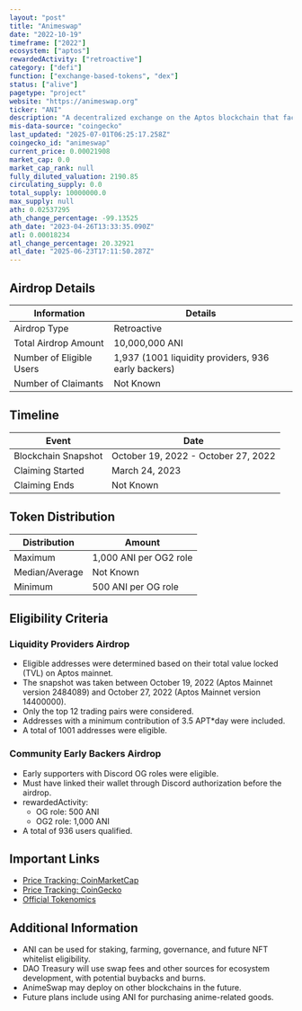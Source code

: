 ```yaml
---
layout: "post"
title: "Animeswap"
date: "2022-10-19"
timeframe: ["2022"]
ecosystem: ["aptos"]
rewardedActivity: ["retroactive"]
category: ["defi"]
function: ["exchange-based-tokens", "dex"]
status: ["alive"]
pagetype: "project"
website: "https://animeswap.org"
ticker: "ANI"
description: "A decentralized exchange on the Aptos blockchain that facilitates liquidity provision, staking, farming, and governance."
mis-data-source: "coingecko"
last_updated: "2025-07-01T06:25:17.258Z"
coingecko_id: "animeswap"
current_price: 0.00021908
market_cap: 0.0
market_cap_rank: null
fully_diluted_valuation: 2190.85
circulating_supply: 0.0
total_supply: 10000000.0
max_supply: null
ath: 0.02537295
ath_change_percentage: -99.13525
ath_date: "2023-04-26T13:33:35.090Z"
atl: 0.00018234
atl_change_percentage: 20.32921
atl_date: "2025-06-23T17:11:50.287Z"
---
```


## Airdrop Details

| Information              | Details                                             |
| ------------------------ | --------------------------------------------------- |
| Airdrop Type             | Retroactive                                         |
| Total Airdrop Amount     | 10,000,000 ANI                                      |
| Number of Eligible Users | 1,937 (1001 liquidity providers, 936 early backers) |
| Number of Claimants      | Not Known                                           |

## Timeline

| Event               | Date                                |
| ------------------- | ----------------------------------- |
| Blockchain Snapshot | October 19, 2022 - October 27, 2022 |
| Claiming Started    | March 24, 2023                      |
| Claiming Ends       | Not Known                           |

## Token Distribution

| Distribution   | Amount                 |
| -------------- | ---------------------- |
| Maximum        | 1,000 ANI per OG2 role |
| Median/Average | Not Known              |
| Minimum        | 500 ANI per OG role    |

## Eligibility Criteria

### Liquidity Providers Airdrop

- Eligible addresses were determined based on their total value locked (TVL) on Aptos mainnet.
- The snapshot was taken between October 19, 2022 (Aptos Mainnet version 2484089) and October 27, 2022 (Aptos Mainnet version 14400000).
- Only the top 12 trading pairs were considered.
- Addresses with a minimum contribution of 3.5 APT\*day were included.
- A total of 1001 addresses were eligible.

### Community Early Backers Airdrop

- Early supporters with Discord OG roles were eligible.
- Must have linked their wallet through Discord authorization before the airdrop.
- rewardedActivity:
  - OG role: 500 ANI
  - OG2 role: 1,000 ANI
- A total of 936 users qualified.

## Important Links

- [Price Tracking: CoinMarketCap](https://coinmarketcap.com/currencies/animeswap)
- [Price Tracking: CoinGecko](https://www.coingecko.com/en/coins/animeswap)
- [Official Tokenomics](https://docs.animeswap.org/docs/tutorial/Tokenomics)

## Additional Information

- ANI can be used for staking, farming, governance, and future NFT whitelist eligibility.
- DAO Treasury will use swap fees and other sources for ecosystem development, with potential buybacks and burns.
- AnimeSwap may deploy on other blockchains in the future.
- Future plans include using ANI for purchasing anime-related goods.